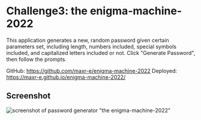 # Challenge3: the enigma-machine-2022
This application generates a new, random password given certain parameters set, including length, numbers included, special symbols included, and capitalized letters included or not.
Click "Generate Password", then follow the prompts.

GitHub: https://github.com/maxr-e/enigma-machine-2022
Deployed: https://maxr-e.github.io/enigma-machine-2022/

## Screenshot

![screenshot of password generator](https://github.com/maxr-e/Challenge3/blob/b92fcf17581ae2763b838df5caee8b7dbb0dbb4e/assets/images/screenshot-deployed.png) "the enigma-machine-2022"
